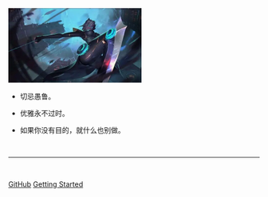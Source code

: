 <img src="image/index/kamier.png" alt="home" style="zoom:50%;"/>


- 切忌愚鲁。

- 优雅永不过时。
  
- 如果你没有目的，就什么也别做。

<br>

------

<br>

[GitHub](https://github.com/295558096)
[Getting Started](README.md)


